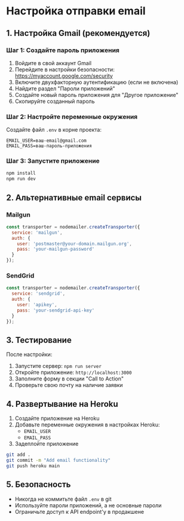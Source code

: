 # Настройка отправки email

## 1. Настройка Gmail (рекомендуется)

### Шаг 1: Создайте пароль приложения
1. Войдите в свой аккаунт Gmail
2. Перейдите в настройки безопасности: https://myaccount.google.com/security
3. Включите двухфакторную аутентификацию (если не включена)
4. Найдите раздел "Пароли приложений"
5. Создайте новый пароль приложения для "Другое приложение"
6. Скопируйте созданный пароль

### Шаг 2: Настройте переменные окружения
Создайте файл `.env` в корне проекта:

```env
EMAIL_USER=ваш-email@gmail.com
EMAIL_PASS=ваш-пароль-приложения
```

### Шаг 3: Запустите приложение
```bash
npm install
npm run dev
```

## 2. Альтернативные email сервисы

### Mailgun
```javascript
const transporter = nodemailer.createTransporter({
  service: 'mailgun',
  auth: {
    user: 'postmaster@your-domain.mailgun.org',
    pass: 'your-mailgun-password'
  }
});
```

### SendGrid
```javascript
const transporter = nodemailer.createTransporter({
  service: 'sendgrid',
  auth: {
    user: 'apikey',
    pass: 'your-sendgrid-api-key'
  }
});
```

## 3. Тестирование

После настройки:
1. Запустите сервер: `npm run server`
2. Откройте приложение: `http://localhost:3000`
3. Заполните форму в секции "Call to Action"
4. Проверьте свою почту на наличие заявки

## 4. Развертывание на Heroku

1. Создайте приложение на Heroku
2. Добавьте переменные окружения в настройках Heroku:
   - `EMAIL_USER`
   - `EMAIL_PASS`
3. Задеплойте приложение

```bash
git add .
git commit -m "Add email functionality"
git push heroku main
```

## 5. Безопасность

- Никогда не коммитьте файл `.env` в git
- Используйте пароли приложений, а не основные пароли
- Ограничьте доступ к API endpoint'у в продакшене
